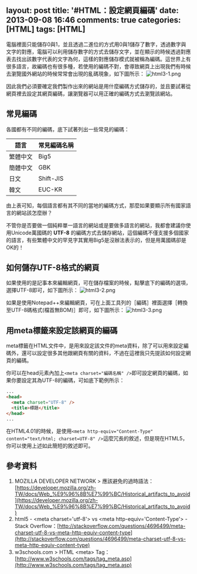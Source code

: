 layout: post
title: '#HTML：設定網頁編碼'
date: 2013-09-08 16:46
comments: true
categories: [HTML]
tags: [HTML]
---
電腦裡面只能儲存0與1，並且透過二進位的方式用0與1儲存了數字，透過數字與文字的對應，電腦可以利用儲存數字的方式去儲存文字，並在顯示的時候透過對應表去找出該數字代表的文字為何，這樣的對應儲存模式就被稱為編碼。這世界上有很多語言，故編碼也有很多種，若使用的編碼不對，會導致網頁上出現我們有時候去瀏覽國外網站的時候常常會出現的亂碼現象，如下圖所示：
![html3-1.png](http://user-image.logdown.io/user/412/blog/412/post/138067/zHKS5sZoRK2oecYqNALa_html3-1.png)

因此我們必須要確定我們製作出來的網站是用什麼編碼方式儲存的，並且要試著從網頁裡去設定其網頁編碼，讓瀏覽器可以用正確的編碼方式去瀏覽該網站。

## 常見編碼

各國都有不同的編碼，底下試著列出一些常見的編碼：

   語言  | 常見編碼名稱
---------|--------
 繁體中文 | Big5
 簡體中文 | GBK 
   日文   | Shift-JIS
   韓文   | EUC-KR
   
由上表可知，每個語言都有其不同的當地的編碼方式，那麼如果要顯示所有國家語言的網站該怎麼辦？

不管你是否要做一個純粹單一語言的網站或是要做多語言的網站，我都會建議你使用Unicode萬國碼的 **UTF-8** 的編碼方式去儲存網站，這個編碼不僅支援多個國家的語言，有些繁體中文的罕見字其實用Big5是沒辦法表示的，但是用萬國碼卻是OK的！

## 如何儲存UTF-8格式的網頁

如果使用的是記事本來編輯網頁，可在儲存檔案的時候，點擊底下的編碼的選項，選擇UTF-8即可，如下圖所示：
![html3-2.png](http://user-image.logdown.io/user/412/blog/412/post/138067/KiIKvWqDQLSzRSWF14BJ_html3-2.png)

如果是使用Notepad++來編輯網頁，可在上面工具列的［編碼］裡面選擇［轉換至UTF-8碼格式(檔首無BOM)］即可，如下圖所示：
![html3-3.png](http://user-image.logdown.io/user/412/blog/412/post/138067/9Ycmyz0iRtC7VjIzDqnH_html3-3.png)

## 用meta標籤來設定該網頁的編碼
meta標籤在HTML文件中，是用來設定該文件的meta資料，除了可以用來設定編碼外，還可以設定很多其他跟網頁有關的資料，不過在這裡我只先提該如何設定網頁的編碼。

你可以在head元素內加上`<meta charset="編碼名稱" />`即可設定網頁的編碼，如果你要設定其為UTF-8的編碼，可如底下範例所示：
```html UTF-8.html
...
<head>
  <meta charset="UTF-8" />
  <title>標題</title>
</head>
...
```

在HTML4.01的時候，是使用`<meta http-equiv="Content-Type" content="text/html; charset=UTF-8" />`這麼冗長的敘述，但是現在HTML5，你可以使用上述如此簡短的敘述即可。

## 參考資料
1. MOZILLA DEVELOPER NETWORK > 應該避免的過時語法：[https://developer.mozilla.org/zh-TW/docs/Web_%E9%96%8B%E7%99%BC/Historical_artifacts_to_avoid](https://developer.mozilla.org/zh-TW/docs/Web_%E9%96%8B%E7%99%BC/Historical_artifacts_to_avoid)
2. html5 - &lt;meta charset=&#39;utf-8&#39;&gt; vs &lt;meta http-equiv=&#39;Content-Type&#39;&gt; - Stack Overflow：[http://stackoverflow.com/questions/4696499/meta-charset-utf-8-vs-meta-http-equiv-content-type](http://stackoverflow.com/questions/4696499/meta-charset-utf-8-vs-meta-http-equiv-content-type)
3. w3schools.com > HTML &lt;meta&gt; Tag：[http://www.w3schools.com/tags/tag_meta.asp](http://www.w3schools.com/tags/tag_meta.asp)

